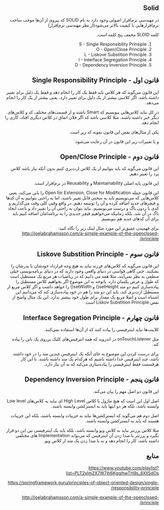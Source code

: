 <div dir="rtl">


Solid
---
در مهندسی نرم‌افزار اصولی وجود دارد به نام 
SOLID 
که پیروی از آن‌ها موجب ساخت نرم‌افزار‌هایی با کیفیت بالاتر می‌شود(از نظر مهندسی نرم‌افزار)


کلمه 
SLOID 
مخفف پنج کلمه است.

1. S - Single Responsibility Prinsiple
2. O - Open/Close Principle
3. L - Liskove Substition Principle
4. I - Interface Segregation Principle
5. D - Dependency Inversion Principle


قانون اول - Single Responsibility Principle
---
این قانون می‌گوید که هر کلاس باید فقط یک کار را انجام دهد و فقط یک دلیل برای تغییر داشته باشد.
اگر کلاسی بیشتر از یک دلیل برای تغییر دارد، یعنی بیشتر از یک کار را انجام می‌دهد.

در کل نباید کلاس‌هایی بنویسیم که 
Smart
باشند و از قسمت‌های مختلف کد و کلاس‌های دیگر خبر داشته باشند. مثلا کلاسی باشد که اگر فلان اتفاق در کلاس دیگری افتاد، کاری را انجام دهد.

یکی از مثال‌های نقض این قانون نمونه کد زیر است 

<script src="https://gist.github.com/nasrabadiAM/48b74b3f429f50a9b720d952dba0bc7a.js"></script>
 
 و با تغییرات زیر این قانون در آن رعایت می‌شود:
 
<script src="https://gist.github.com/nasrabadiAM/cf47047874f696f9b95d2c1131fffead.js"></script>
 
 
 
قانون دوم - Open/Close Principle
---
این قانون می‌گوید که باید بتوانیم از یک کلاس ارث‌بری کنیم بدون آنکه نیاز باشد کلاس پرد را تغییر دهیم.

این قانون پایه اصلی 
Maintainability 
و 
Reusability 
در نرم‌افزار است.


این قانون جمله 
Open for Extension, Close for Modification
را باین می‌کند، یعنی کلاس‌هایی که می‌نویسیم باید به سختی قابل تغییر باشند، اما به راحتی بتوانیم به آن کدها و فیچر‌های جدید اضافه کرده و آن را توسعه دهیم.
در واقع وقتی کلی وقت می‌گذاریم و کدی با ردون باگ و درست می‌نویسیم، نباید بتوان به راحتی آن را تغییر داد و باعث ایجاد باگ در آن شد، بلکه زمانیکه می‌خواهیم فیچر جدیدی را به برنامه‌امان اضافه کنیم باید برای آن کد‌های جدید هم بنویسیم.

برای فهمیدن عمیق‌تر این مورد مثال لینک زیر را نگاه کنید: 
http://joelabrahamsson.com/a-simple-example-of-the-openclosed-principle/



قانون سوم - Liskove Substition Principle
---
این قانون می‌گوید که کلاس‌های فرزند نباید به هیچ وجه قرارداد خودشان با پدرشان را بشکنند.
حتی گاهی قوانینی در دنیای واقعی وجود دارند که در دنیای برنامه‌نویسی خیلی منطقی به نظر نمی‌آیند، مثلا همه می دانیم که در ریاضیات هر مربع یک مستطیل است که طول و عرض یکسان دارد.
باتوجه به این موضوع اگر بخواهیم کلاس مستطیل را پیاده‌سازی کنیم دو متد 
setHeight()
و 
setWidth()
را خواهد داشت و اگر کلاس مربع از مستطیل ارث‌بری کند، باید این دو متد را هم در خود پیاده‌سازی کند که می‌دانیم این اشتباه است و اصلا مربع یک مقدار برای طول خود بیشتر ندارد. 
این یک مثال واضح از نقض 
Liskov Substition Principle 
است.


قانون چهارم - Interface Segregation Principle
---
کلاینت‌ها نباید اینترفیسی را پیاده کنند که از آن‌ها استفاده نمی‌کنند.

مثل 
onTouchListener
در اندروید که همه انترفیس‌های کلیک برروی یک باتن را پیاده کند.

برای درست کردن این موضوع به جای آنکه یک اینترفیس چندین متد را در خود داشته باشد، چند اینترفیس جدا داشته باشیم که هرکدام یک متد داشته باشند.
با این کار هرقسمت فقط اینترفیسی را پیاده‌سازی می‌کند که به آن نیاز دارد.


قانون پنجم - Dependency Inversion Principle
---
این قانون دو اصل مهم را بیان می‌کند.

اصل اول این است که هیچ ماژول یا کلاس 
High Level
ای نباید به کلاس‌های 
Low level 
وابسته باشد، بلکه هر دو اینها باید به ابسترکشن وابسته باشند.

اصل دوم هم می‌گوید که ابسترکشن‌ها نباید به جزییات وابسته باشند، بلکه این جزییات هستند که باید به ابسترکشن وابسته باشند.

مثلا کلاس پرزنتر نباید به کلاس ویو وابسته باشد، بلکه باید یک اینترفیسی بین این دو قرار بگیرد و پرزنتر با صدا زدن آن اینترفیس که می‌تواند 
Implementation
های مختلفی داشته باشد، کار را انجام دهد و نه با صدا زدن یک متد از کلاس ویو.



منابع
---

https://www.youtube.com/playlist?list=PLT2xIm2X7W7jh6KggjhwTH9s_8XIlSdOs

https://springframework.guru/principles-of-object-oriented-design/single-responsibility-principle/

http://joelabrahamsson.com/a-simple-example-of-the-openclosed-principle/



</div>
